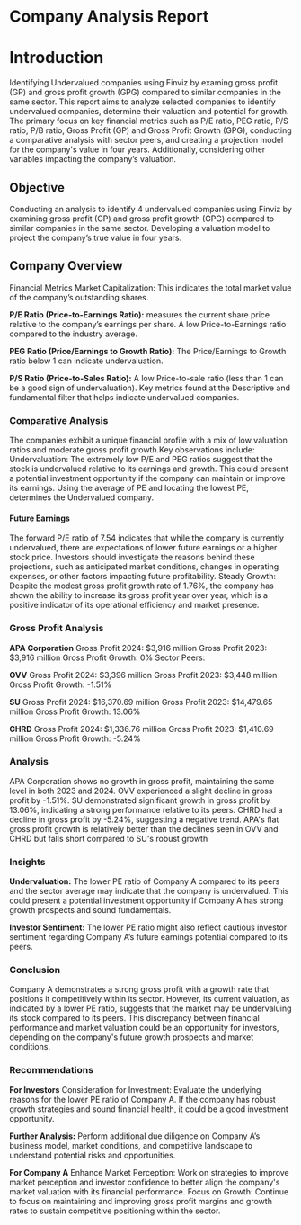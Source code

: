 # Company Analysis Report
# Introduction
Identifying Undervalued companies using Finviz by examing gross profit (GP) and gross profit growth (GPG) compared to similar companies in the same sector.
This report aims to analyze selected companies to identify undervalued companies, determine their valuation and potential for growth. 
The primary focus on key financial metrics such as P/E ratio, PEG ratio, P/S ratio, P/B ratio, Gross Profit (GP) and Gross Profit Growth (GPG), 
conducting a comparative analysis with sector peers, and creating a projection model for the company's value in four years. 
Additionally, considering  other variables impacting the company’s valuation.


## Objective
Conducting an analysis to identify 4 undervalued companies using Finviz by examining gross profit (GP) and gross profit growth (GPG) compared to similar
companies in the same sector. Developing a valuation model to project the company’s true value in four years.  


## Company Overview
Financial Metrics
Market Capitalization: This indicates the total market value of the company’s outstanding shares.


**P/E Ratio (Price-to-Earnings Ratio):** measures the current share price relative to the company’s earnings per share. A low Price-to-Earnings ratio compared to the industry average.

**PEG Ratio (Price/Earnings to Growth Ratio):**  The Price/Earnings to Growth ratio below 1 can indicate undervaluation.

**P/S Ratio (Price-to-Sales Ratio):** A low Price-to-sale ratio (less than 1 can be a good sign of undervaluation).
Key metrics found at the Descriptive and fundamental filter that helps indicate undervalued companies.


### Comparative Analysis
The companies exhibit a unique financial profile with a mix of low valuation ratios and moderate gross profit growth.Key observations include:
Undervaluation: The extremely low P/E and PEG ratios suggest that the stock is undervalued relative to its earnings and growth. 
This could present a potential investment opportunity if the company can maintain or improve its earnings.
Using the average of PE and locating the lowest PE, determines the Undervalued company.  


#### Future Earnings
The forward P/E ratio of 7.54 indicates that while the company is currently undervalued, there are expectations of lower future earnings or a higher stock price.
Investors should investigate the reasons behind these projections, such as anticipated market conditions, changes in operating expenses, or other factors impacting future profitability.
Steady Growth: Despite the modest gross profit growth rate of 1.76%, the company has shown the ability to increase its gross profit year over year, 
which is a positive indicator of its operational efficiency and market presence.

### Gross Profit Analysis
**APA Corporation**
Gross Profit 2024: $3,916 million
Gross Profit 2023: $3,916 million
Gross Profit Growth: 0%
Sector Peers:

**OVV**
Gross Profit 2024: $3,396 million
Gross Profit 2023: $3,448 million
Gross Profit Growth: -1.51%

**SU**
Gross Profit 2024: $16,370.69 million
Gross Profit 2023: $14,479.65 million
Gross Profit Growth: 13.06%

**CHRD**
Gross Profit 2024: $1,336.76 million
Gross Profit 2023: $1,410.69 million
Gross Profit Growth: -5.24%


### Analysis
APA Corporation shows no growth in gross profit, maintaining the same level in both 2023 and 2024.
OVV experienced a slight decline in gross profit by -1.51%.
SU demonstrated significant growth in gross profit by 13.06%, indicating a strong performance relative to its peers.
CHRD had a decline in gross profit by -5.24%, suggesting a negative trend.
APA's flat gross profit growth is relatively better than the declines seen in OVV and CHRD but falls short compared to SU's robust growth
 
 
### Insights
**Undervaluation:** The lower PE ratio of Company A compared to its peers and the sector average may indicate that the company is undervalued. 
This could present a potential investment opportunity if Company A has strong growth prospects and sound fundamentals.

**Investor Sentiment:** The lower PE ratio might also reflect cautious investor sentiment regarding Company A’s future earnings potential compared to its peers.


### Conclusion
Company A demonstrates a strong gross profit with a growth rate that positions it competitively within its sector. However, 
its current valuation, as indicated by a lower PE ratio, suggests that the market may be undervaluing its stock compared to its peers. 
This discrepancy between financial performance and market valuation could be an opportunity for investors, depending on the company's future growth prospects and market conditions.
 
### Recommendations

**For Investors**
Consideration for Investment: Evaluate the underlying reasons for the lower PE ratio of Company A. If the company has robust growth strategies and sound financial health, 
it could be a good investment opportunity.

**Further Analysis:** Perform additional due diligence on Company A’s business model, market conditions, and competitive landscape to understand potential risks and opportunities.

**For Company A**
Enhance Market Perception: Work on strategies to improve market perception and investor confidence to better align the company's market valuation with its financial performance.
Focus on Growth: Continue to focus on maintaining and improving gross profit margins and growth rates to sustain competitive positioning within the sector.
